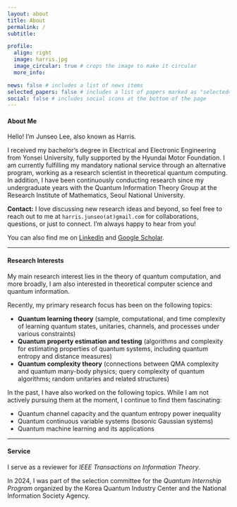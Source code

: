 ```yaml
---
layout: about
title: About
permalink: /
subtitle:

profile:
  align: right
  image: harris.jpg
  image_circular: true # crops the image to make it circular
  more_info:

news: false # includes a list of news items
selected_papers: false # includes a list of papers marked as "selected={true}"
social: false # includes social icons at the bottom of the page
---
```


#### **About Me**
Hello! I’m Junseo Lee, also known as Harris.

I received my bachelor’s degree in Electrical and Electronic Engineering from Yonsei University, fully supported by the Hyundai Motor Foundation. I am currently fulfilling my mandatory national service through an alternative program, working as a research scientist in theoretical quantum computing. In addition, I have been continuously conducting research since my undergraduate years with the Quantum Information Theory Group at the Research Institute of Mathematics, Seoul National University.

**Contact:** I love discussing new research ideas and beyond, so feel free to reach out to me at `harris.junseo(at)gmail.com` for collaborations, questions, or just to connect. I’m always happy to hear from you!

You can also find me on [LinkedIn](http://www.linkedin.com/in/harris-quantum) and [Google Scholar](https://scholar.google.co.kr/citations?user=mal5ZI8AAAAJ&hl=ko).

---
#### **Research Interests**
My main research interest lies in the theory of quantum computation, and more broadly, I am also interested in theoretical computer science and quantum information.

Recently, my primary research focus has been on the following topics:
- **Quantum learning theory** (sample, computational, and time complexity of learning quantum states, unitaries, channels, and processes under various constraints)
- **Quantum property estimation and testing** (algorithms and complexity for estimating properties of quantum systems, including quantum entropy and distance measures)
- **Quantum complexity theory** (connections between QMA complexity and quantum many-body physics; query complexity of quantum algorithms; random unitaries and related structures)

In the past, I have also worked on the following topics. While I am not actively pursuing them at the moment, I continue to find them fascinating:
- Quantum channel capacity and the quantum entropy power inequality
- Quantum continuous variable systems (bosonic Gaussian systems)
- Quantum machine learning and its applications

---
#### **Service**
I serve as a reviewer for *IEEE Transactions on Information Theory*.

In 2024, I was part of the selection committee for the *Quantum Internship Program* organized by the Korea Quantum Industry Center and the National Information Society Agency.